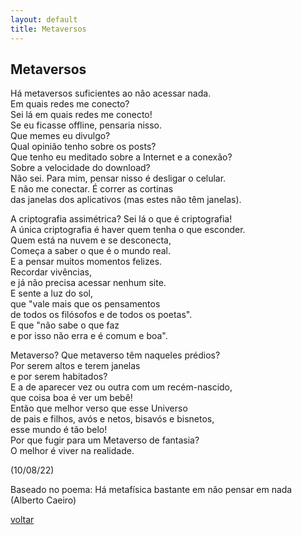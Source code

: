 ```yaml
---
layout: default
title: Metaversos
--- 
```


## Metaversos

Há metaversos suficientes ao não acessar nada.  
Em quais redes me conecto?  
Sei lá em quais redes me conecto!  
Se eu ficasse offline, pensaria nisso.  
Que memes eu divulgo?  
Qual opinião tenho sobre os posts?  
Que tenho eu meditado sobre a Internet e a conexão?  
Sobre a velocidade do download?  
Não sei. Para mim, pensar nisso é desligar o celular.  
E não me conectar. É correr as cortinas  
das janelas dos aplicativos (mas estes não têm janelas).

A criptografia assimétrica? Sei lá o que é criptografia!  
A única criptografia é haver quem tenha o que esconder.  
Quem está na nuvem e se desconecta,  
Começa a saber o que é o mundo real.  
E a pensar muitos momentos felizes.  
Recordar vivências,  
e já não precisa acessar nenhum site.  
E sente a luz do sol,  
que "vale mais que os pensamentos  
de todos os filósofos e de todos os poetas".  
E que "não sabe o que faz  
e por isso não erra e é comum e boa".

Metaverso? Que metaverso têm naqueles prédios?  
Por serem altos e terem janelas  
e por serem habitados?  
E a de aparecer vez ou outra com um recém-nascido,  
que coisa boa é ver um bebê!  
Então que melhor verso que esse Universo  
de pais e filhos, avós e netos, bisavós e bisnetos,  
esse mundo é tão belo!  
Por que fugir para um Metaverso de fantasia?  
O melhor é viver na realidade.

(10/08/22)

Baseado no poema: Há metafísica bastante em não pensar em nada (Alberto Caeiro)

[voltar](./)